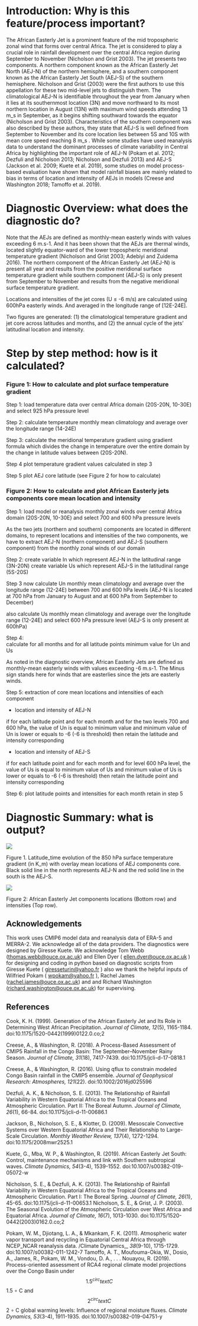 # Introduction: Why is this feature/process important?
 The African Easterly Jet is a prominent feature of the mid tropospheric zonal wind that forms over central Africa. The jet is considered to play a crucial role in rainfall development over the central Africa region during September to November (Nicholson and Grist 2003). The jet presents two components. A northern component known as the African Easterly Jet North (AEJ-N) of the northern hemisphere, and a southern component known as the African Easterly Jet South (AEJ-S) of the southern hemisphere. Nicholson and Grist (2003) were the first authors to use this appellation for these two mid-level jets to distinguish them. The climatological AEJ-N is identifiable throughout the year from January when it lies at its southernmost location (3N) and move northward to its most northern location in August (13N) with maximum wind speeds attending 13 m_s in September, as it begins shifting southward towards the equator (Nicholson and Grist 2003). Characteristics of the southern component was also described by these authors, they state that AEJ-S is well defined from September to November and its core location lies between 5S and 10S with mean core speed reaching 8 m_s . While some studies have used reanalysis data to understand the dominant processes of climate variability in Central Africa by highlighting the important role of AEJ-N (Pokam et al. 2012; Dezfuli and Nicholson 2013; Nicholson and Dezfuli 2013) and AEJ-S (Jackson et al. 2009; Kuete et al. 2019), some studies on model process-based evaluation have shown that model rainfall biases are mainly related to bias in terms of location and intensity of AEJs in models (Creese and Washington 2018; Tamoffo et al. 2019).


# Diagnostic Overview: what does the diagnostic do?
Note that the AEJs are defined as monthly-mean easterly winds with values exceeding 6 m.s-1. And it has been shown that the AEJs are thermal winds, located slightly equator-ward of the lower tropospheric meridional temperature gradient (Nicholson and Grist 2003; Adebiyi and Zuidema 2016).  The northern component of the African Easterly Jet (AEJ-N) is present all year and results from the positive meridional surface temperature gradient while southern component (AEJ-S) is only present from September to November and results from the negative meridional surface temperature gradient. 

Locations and intensities of the jet cores (U ≤ -6 m/s) are calculated using 600hPa easterly winds. And averaged in the longitude range of [12E-24E]. 

Two figures are generated: (1) the climatological temperature gradient and jet core across latitudes and months, and (2) the annual cycle of the jets’ latitudinal location and intensity.


# Step by step method: how is it calculated?


### Figure 1: How to calculate and plot surface temperature gradient


Step 1: load temperature data over central Africa domain (20S-20N, 10-30E) and select 925 hPa pressure level

Step 2: calculate temperature monthly mean climatology and average over the longitude range (14-24E) 

Step 3: calculate the meridional temperature gradient using gradient formula which divides the change in temperature over the entire domain by the change in latitude values between (20S-20N). 

Step 4 plot temperature gradient values calculated in step 3

Step 5 plot AEJ core latitude (see Figure 2 for how to calculate)


### Figure 2: How to calculate and plot African Easterly jets components core mean location and intensity


Step 1: load model or reanalysis monthly zonal winds over central Africa domain (20S-20N, 10-30E) 
and select 700 and 600 hPa pressure levels

As the two jets (northern and southern) components are located in different domains, to represent locations and intensities of the two components, we have to extract AEJ-N (northern component) and AEJ-S (southern component) from the monthly zonal winds of our domain 

Step 2: 
create variable In which represent AEJ-N in the latitudinal range (3N-20N)
create variable Us which represent  AEJ-S in the latitudinal range (5S-20S) 

Step 3 
now calculate Un monthly mean climatology and average over the longitude range (12-24E) 
between 700 and 600 hPa levels (AEJ-N is located at 700 hPa from January to August and at 600 hPa from September to December)

also calculate Us  monthly mean climatology and average over the longitude range (12-24E) 
and select 600 hPa pressure level (AEJ-S is only present at 600hPa)

Step 4:  
calculate for all months and for all latitude points minimum value for Un and Us

As noted in the diagnostic overview, African Easterly Jets are defined as monthly-mean easterly winds with values exceeding -6 m.s-1. The Minus sign stands here for winds that are easterlies since the jets are easterly winds.

 Step 5: extraction of core mean locations and intensities of each component 

 - location and intensity of AEJ-N

 if for each latitude point and for each month and for the two levels 700 and 600 hPa,  the value of Un is equal to minimum value and minimum value of Un is lower or equals to -6 (-6 is threshold) then retain the latitude and intensity corresponding 

 - location and intensity of AEJ-S

if for each latitude point and for each month and for level 600 hPa level,  the value of Us is equal to minimum value of Us and minimum value of Us is lower or equals to -6 (-6 is threshold) then retain the latitude point and intensity corresponding

Step 6: plot latitude points and intensities for each month retain in step 5



# Diagnostic Summary: what is output?

![](AEJ_doc/H4T5dMSnKszJtnVqcSjAoR-UgcbC3Cfh0GMnTrbiEqRmEb-biSvDUgzCoMOjOsY8cltUrVIp-gft4vjw0_NoJMVLu6fLqwK2TiYTMK1iVtlo6u3yykVtq6OrsslGLg.png)


Figure 1. Latitude_time evolution of the 850 hPa surface temperature gradient (in K_m) with overlay mean locations of AEJ components core. Black solid line in the north represents AEJ-N and the red solid line in the south is the AEJ-S.


![](https://github.com/Priority-on-African-Diagnostics/LaunchPAD/blob/master/DIAGNOSTICS/AEJ/plots/AEJ_plot_SAM0-UNICON_AEJ_plot.png)

Figure 2: African Easterly Jet components locations (Bottom row) and intensities (Top row).

## Acknowledgements
This work uses CMIP6 model data and reanalysis data of ERA-5 and MERRA-2. We acknowledge all of the data providers. The diagnostics were designed by Giresse Kuete.
We acknowledge Tom Webb (thomas.webb@ouce.ox.ac.uk) and Ellen Dyer ( ellen.dyer@ouce.ox.ac.uk ) for designing and coding in python based on diagnostic scripts from Giresse Kuete ( giresseturin@yahoo.fr ) also we thank the helpful inputs of Wilfried Pokam ( wpokam@yahoo.fr ), Rachel James (rachel.james@ouce.ox.ac.uk) and and Richard Washington (richard.washington@ouce.ox.ac.uk) for supervising.

## References
Cook, K. H. (1999). Generation of the African Easterly Jet and Its Role in Determining West African Precipitation. _Journal of Climate,_ _12_(5), 1165-1184. doi:10.1175/1520-0442(1999)0122.0.co;2

Creese, A., & Washington, R. (2018). A Process-Based Assessment of CMIP5 Rainfall in the Congo Basin: The September–November Rainy Season. _Journal of Climate,_ _31_(18), 7417-7439. doi:10.1175/jcli-d-17-0818.1

Creese, A., & Washington, R. (2016). Using qflux to constrain modeled Congo Basin rainfall in the CMIP5 ensemble. _Journal of Geophysical Research: Atmospheres,_ _121_(22). doi:10.1002/2016jd025596

Dezfuli, A. K., & Nicholson, S. E. (2013). The Relationship of Rainfall Variability in Western Equatorial Africa to the Tropical Oceans and Atmospheric Circulation. Part II: The Boreal Autumn. _Journal of Climate,_ _26_(1), 66-84. doi:10.1175/jcli-d-11-00686.1

Jackson, B., Nicholson, S. E., & Klotter, D. (2009). Mesoscale Convective Systems over Western Equatorial Africa and Their Relationship to Large-Scale Circulation. _Monthly Weather Review,_ _137_(4), 1272-1294. doi:10.1175/2008mwr2525.1

 Kuete, G., Mba, W. P., & Washington, R. (2019). African Easterly Jet South: Control, maintenance mechanisms and link with Southern subtropical waves. _Climate Dynamics,_ _54_(3-4), 1539-1552. doi:10.1007/s00382-019-05072-w

Nicholson, S. E., & Dezfuli, A. K. (2013). The Relationship of Rainfall Variability in Western Equatorial Africa to the Tropical Oceans and Atmospheric Circulation. Part I: The Boreal Spring. _Journal of Climate,_ _26_(1), 45-65. doi:10.1175/jcli-d-11-00653.1
Nicholson, S. E., & Grist, J. P. (2003). The Seasonal Evolution of the Atmospheric Circulation over West Africa and Equatorial Africa. _Journal of Climate,_ _16_(7), 1013-1030. doi:10.1175/1520-0442(2003)0162.0.co;2

Pokam, W. M., Djiotang, L. A., & Mkankam, F. K. (2011). Atmospheric water vapor transport and recycling in Equatorial Central Africa through NCEP_NCAR reanalysis data. /Climate Dynamics,_ _38_(9-10), 1715-1729. doi:10.1007/s00382-011-1242-7
Tamoffo, A. T., Moufouma-Okia, W., Dosio, A., James, R., Pokam, W. M., Vondou, D. A., . . . Nouayou, R. (2019). Process-oriented assessment of RCA4 regional climate model projections over the Congo Basin under $$1.5  ^{circ }{text {C}}$$ 1.5 ∘ C and $$2  ^{circ }{text {C}}$$ 2 ∘ C global warming levels: Influence of regional moisture fluxes. _Climate Dynamics,_ _53_(3-4), 1911-1935. doi:10.1007/s00382-019-04751-y
